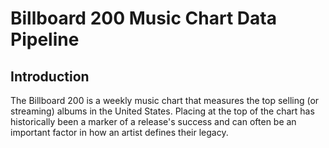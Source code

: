 # Billboard 200 Music Chart Data Pipeline
## Introduction
The Billboard 200 is a weekly music chart that measures the top selling (or streaming) albums in the United States. Placing at the top of the chart has historically been a marker of a release's success and can often be an important factor in how an artist defines their legacy.